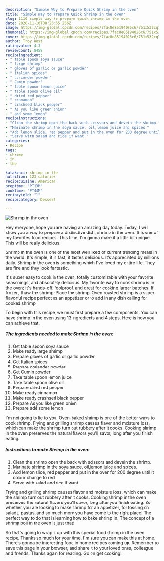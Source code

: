```yaml
---
description: "Simple Way to Prepare Quick Shrimp in the oven"
title: "Simple Way to Prepare Quick Shrimp in the oven"
slug: 1110-simple-way-to-prepare-quick-shrimp-in-the-oven
date: 2020-11-10T08:23:55.256Z
image: https://img-global.cpcdn.com/recipes/7fac8e85194026c6/751x532cq70/shrimp-in-the-oven-recipe-main-photo.jpg
thumbnail: https://img-global.cpcdn.com/recipes/7fac8e85194026c6/751x532cq70/shrimp-in-the-oven-recipe-main-photo.jpg
cover: https://img-global.cpcdn.com/recipes/7fac8e85194026c6/751x532cq70/shrimp-in-the-oven-recipe-main-photo.jpg
author: Troy West
ratingvalue: 4.3
reviewcount: 8458
recipeingredient:
- " table spoon soya sauce"
- " large shrimp"
- " gloves of garlic or garlic powder"
- " Italian spices"
- " coriander powder"
- " Cumin powder"
- " table spoon lemon juice"
- " table spoon olive oil"
- " dried red pepper"
- " cinnamon"
- " crashsed black pepper"
- " As you like green onion"
- " add some lemon"
recipeinstructions:
- "Clean the shrimp open the back with scissors and devein the shrimp."
- "Marinate shrimp in the soya sauce, oil,lemon juice and spices."
- "Add lemon slice, red pepper and put in the oven for 200 degree until it colour change to red"
- "Serve with salad and rice if want."
categories:
- Recipe
tags:
- shrimp
- in
- the

katakunci: shrimp in the 
nutrition: 123 calories
recipecuisine: American
preptime: "PT13M"
cooktime: "PT44M"
recipeyield: "1"
recipecategory: Dessert

---
```



![Shrimp in the oven](https://img-global.cpcdn.com/recipes/7fac8e85194026c6/751x532cq70/shrimp-in-the-oven-recipe-main-photo.jpg)

Hey everyone, hope you are having an amazing day today. Today, I will show you a way to prepare a distinctive dish, shrimp in the oven. It is one of my favorites food recipes. This time, I'm gonna make it a little bit unique. This will be really delicious.

Shrimp in the oven is one of the most well liked of current trending meals in the world. It's simple, it is fast, it tastes delicious. It's appreciated by millions daily. Shrimp in the oven is something which I've loved my entire life. They are fine and they look fantastic.

It&#39;s super easy to cook in the oven, totally customizable with your favorite seasonings, and absolutely delicious. My favorite way to cook shrimp is in the oven; it&#39;s hands-off, foolproof, and great for cooking larger batches. If frozen, thaw the shrimp: Place the shrimp. Oven roasted shrimp is a super flavorful recipe perfect as an appetizer or to add in any dish calling for cooked shrimp.


To begin with this recipe, we must first prepare a few components. You can have shrimp in the oven using 13 ingredients and 4 steps. Here is how you can achieve that.

<!--inarticleads1-->

##### The ingredients needed to make Shrimp in the oven:

1. Get  table spoon soya sauce
1. Make ready  large shrimp
1. Prepare  gloves of garlic or garlic powder
1. Get  Italian spices
1. Prepare  coriander powder
1. Get  Cumin powder
1. Take  table spoon lemon juice
1. Take  table spoon olive oil
1. Prepare  dried red pepper
1. Make ready  cinnamon
1. Make ready  crashsed black pepper
1. Prepare  As you like green onion
1. Prepare  add some lemon


I&#39;m not going to lie to you. Oven-baked shrimp is one of the better ways to cook shrimp. Frying and grilling shrimp causes flavor and moisture loss, which can make the shrimp turn out rubbery after it cooks. Cooking shrimp in the oven preserves the natural flavors you&#39;ll savor, long after you finish eating. 

<!--inarticleads2-->

##### Instructions to make Shrimp in the oven:

1. Clean the shrimp open the back with scissors and devein the shrimp.
1. Marinate shrimp in the soya sauce, oil,lemon juice and spices.
1. Add lemon slice, red pepper and put in the oven for 200 degree until it colour change to red
1. Serve with salad and rice if want.


Frying and grilling shrimp causes flavor and moisture loss, which can make the shrimp turn out rubbery after it cooks. Cooking shrimp in the oven preserves the natural flavors you&#39;ll savor, long after you finish eating. So whether you are looking to make shrimp for an appetizer, for tossing on salads, pastas, and so much more you have come to the right place! The perfect way to do that is learning how to bake shrimp in. The concept of a shrimp boil in the oven is just that! 

So that's going to wrap it up with this special food shrimp in the oven recipe. Thanks so much for your time. I'm sure you can make this at home. There's gonna be interesting food in home recipes coming up. Remember to save this page in your browser, and share it to your loved ones, colleague and friends. Thanks again for reading. Go on get cooking!
